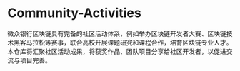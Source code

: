 # Community-Activities

微众银行区块链具有完备的社区活动体系，例如举办区块链开发者大赛、区块链技术黑客马拉松等赛事，联合高校开展课题研究和课程合作，培育区块链专业人才。本仓库将汇聚社区活动成果，将获奖作品、团队项目分享给社区开发者，以促进交流与项目完善。
